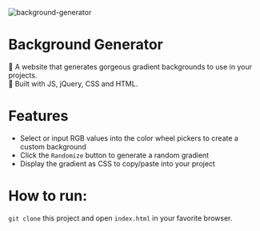 ![background-generator](https://user-images.githubusercontent.com/43278561/138566843-024b7e0e-2861-4c04-b0f5-6cdbfd5947c3.gif)
# Background Generator
🎨 A website that generates gorgeous gradient backgrounds to use in your projects. <br />
🧰 Built with JS, jQuery, CSS and HTML. 



# Features
- Select or input RGB values into the color wheel pickers to create a custom background
- Click the `Randomize` button to generate a random gradient
- Display the gradient as CSS to copy/paste into your project

# How to run:
`git clone` this project and open `index.html` in your favorite browser.
